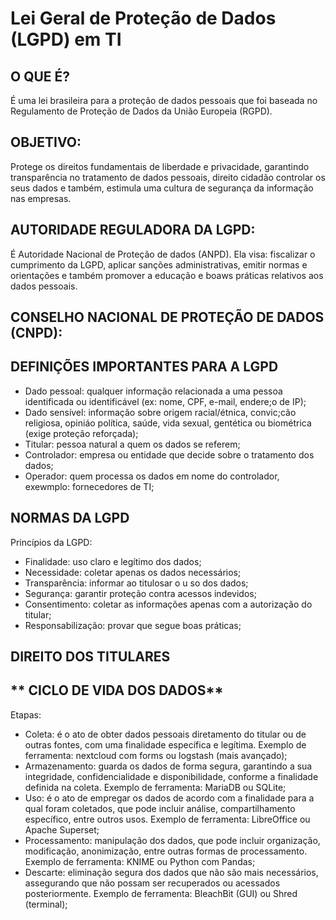 # Lei Geral de Proteção de Dados (LGPD) em TI

## **O QUE É?**    
É uma lei brasileira para a proteção de dados pessoais que foi baseada no Regulamento de Proteção de Dados da União Europeia (RGPD).   

## **OBJETIVO:**   
Protege os direitos fundamentais de liberdade e privacidade, garantindo transparência no tratamento de dados pessoais, direito cidadão controlar os seus dados e também, estimula uma cultura de segurança da informação nas empresas.   

## **AUTORIDADE REGULADORA DA LGPD:**   
É Autoridade Nacional de Proteção de dados (ANPD). Ela visa: fiscalizar o cumprimento da LGPD, aplicar sanções administrativas, emitir normas e orientações e também promover a educação e boaws práticas relativos aos dados pessoais. 

## **CONSELHO NACIONAL DE PROTEÇÃO DE DADOS (CNPD):**   

## **DEFINIÇÕES IMPORTANTES PARA A LGPD**   
  - Dado pessoal: qualquer informação relacionada a uma pessoa identificada ou identificável (ex: nome, CPF, e-mail, endere;o de IP);   
  - Dado sensível: informação sobre origem racial/étnica, convic;cão religiosa, opiniáo política, saúde, vida sexual, gentética ou biométrica (exige proteção reforçada);   
  - Titular: pessoa natural a quem os dados se referem;   
  - Controlador: empresa ou entidade que decide sobre o tratamento dos dados;   
  - Operador: quem processa os dados em nome do controlador, exewmplo: fornecedores de TI;   

   
## **NORMAS DA LGPD**   
Princípios da LGPD:      
  - Finalidade: uso claro e legítimo dos dados;   
  - Necessidade: coletar apenas os dados necessários;   
  - Transparência: informar ao titulosar o u so dos dados;   
  - Segurança: garantir proteção contra acessos indevidos;   
  - Consentimento: coletar as informações apenas com a autorização do titular;   
  - Responsabilização: provar que segue boas práticas;   
   
## **DIREITO DOS TITULARES**   


## ** CICLO DE VIDA DOS DADOS**   
Etapas:   
  - Coleta: é o ato de obter dados pessoais diretamento do titular ou de outras fontes, com uma finalidade específica e legítima. Exemplo de ferramenta: nextcloud com forms ou logstash (mais avançado);   
  - Armazenamento: guarda os dados de forma segura, garantindo a sua integridade, confidencialidade e disponibilidade, conforme a finalidade definida na coleta. Exemplo de ferramenta: MariaDB ou SQLite;   
  - Uso: é o ato de empregar os dados de acordo com a finalidade para a qual foram coletados, que pode incluir análise, compartilhamento específico, entre outros usos. Exemplo de ferramenta: LibreOffice ou Apache Superset;   
  - Processamento: manipulação dos dados, que pode incluir organização, modificação, anonimização, entre outras formas de processamento. Exemplo de ferramenta: KNIME ou Python com Pandas;   
  - Descarte: eliminação segura dos dados que não são mais necessários, assegurando que não possam ser recuperados ou acessados posteriormente. Exemplo de ferramenta: BleachBit (GUI) ou Shred (terminal);   

